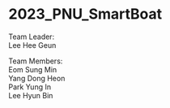 # 2023_PNU_SmartBoat

Team Leader:  
   Lee Hee Geun
  
Team Members:  
   Eom Sung Min  
   Yang Dong Heon  
   Park Yung In  
   Lee Hyun Bin  
